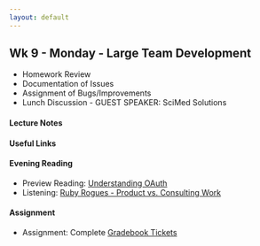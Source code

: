 ```yaml
---
layout: default
---
```


## Wk 9 - Monday - Large Team Development

* Homework Review
* Documentation of Issues
* Assignment of Bugs/Improvements
* Lunch Discussion - GUEST SPEAKER: SciMed Solutions

#### Lecture Notes

#### Useful Links

#### Evening Reading

* Preview Reading: [Understanding OAuth](http://lifehacker.com/5918086/understanding-oauth-what-happens-when-you-log-into-a-site-with-google-twitter-or-facebook)
* Listening: [Ruby Rogues - Product vs. Consulting Work](https://devchat.tv/ruby-rogues/121-rr-consulting-vs-product-work-with-adam-keys)

#### Assignment

* Assignment: Complete [Gradebook Tickets](https://github.com/tiyd-rails-2016-01/gradebook_tickets)
